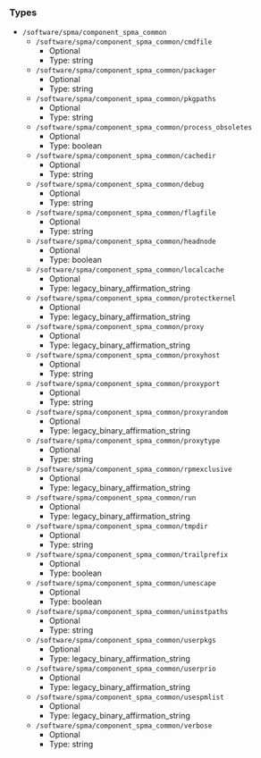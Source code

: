 
### Types

 - `/software/spma/component_spma_common`
    - `/software/spma/component_spma_common/cmdfile`
        - Optional
        - Type: string
    - `/software/spma/component_spma_common/packager`
        - Optional
        - Type: string
    - `/software/spma/component_spma_common/pkgpaths`
        - Optional
        - Type: string
    - `/software/spma/component_spma_common/process_obsoletes`
        - Optional
        - Type: boolean
    - `/software/spma/component_spma_common/cachedir`
        - Optional
        - Type: string
    - `/software/spma/component_spma_common/debug`
        - Optional
        - Type: string
    - `/software/spma/component_spma_common/flagfile`
        - Optional
        - Type: string
    - `/software/spma/component_spma_common/headnode`
        - Optional
        - Type: boolean
    - `/software/spma/component_spma_common/localcache`
        - Optional
        - Type: legacy_binary_affirmation_string
    - `/software/spma/component_spma_common/protectkernel`
        - Optional
        - Type: legacy_binary_affirmation_string
    - `/software/spma/component_spma_common/proxy`
        - Optional
        - Type: legacy_binary_affirmation_string
    - `/software/spma/component_spma_common/proxyhost`
        - Optional
        - Type: string
    - `/software/spma/component_spma_common/proxyport`
        - Optional
        - Type: string
    - `/software/spma/component_spma_common/proxyrandom`
        - Optional
        - Type: legacy_binary_affirmation_string
    - `/software/spma/component_spma_common/proxytype`
        - Optional
        - Type: string
    - `/software/spma/component_spma_common/rpmexclusive`
        - Optional
        - Type: legacy_binary_affirmation_string
    - `/software/spma/component_spma_common/run`
        - Optional
        - Type: legacy_binary_affirmation_string
    - `/software/spma/component_spma_common/tmpdir`
        - Optional
        - Type: string
    - `/software/spma/component_spma_common/trailprefix`
        - Optional
        - Type: boolean
    - `/software/spma/component_spma_common/unescape`
        - Optional
        - Type: boolean
    - `/software/spma/component_spma_common/uninstpaths`
        - Optional
        - Type: string
    - `/software/spma/component_spma_common/userpkgs`
        - Optional
        - Type: legacy_binary_affirmation_string
    - `/software/spma/component_spma_common/userprio`
        - Optional
        - Type: legacy_binary_affirmation_string
    - `/software/spma/component_spma_common/usespmlist`
        - Optional
        - Type: legacy_binary_affirmation_string
    - `/software/spma/component_spma_common/verbose`
        - Optional
        - Type: string
